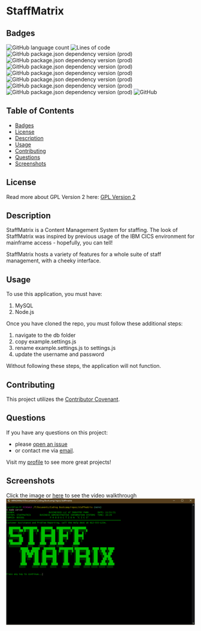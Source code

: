 # StaffMatrix
## Badges
![GitHub language count](https://img.shields.io/github/languages/count/caeldeth/staffmatrix?style=plastic)
![Lines of code](https://img.shields.io/tokei/lines/github/caeldeth/staffmatrix?style=plastic)
![GitHub package.json dependency version (prod)](https://img.shields.io/github/package-json/dependency-version/caeldeth/staffmatrix/inquirer?style=plastic)
![GitHub package.json dependency version (prod)](https://img.shields.io/github/package-json/dependency-version/caeldeth/staffmatrix/dev/jest?style=plastic)
![GitHub package.json dependency version (prod)](https://img.shields.io/github/package-json/dependency-version/caeldeth/staffmatrix/chalk?style=plastic)
![GitHub package.json dependency version (prod)](https://img.shields.io/github/package-json/dependency-version/caeldeth/staffmatrix/clear-screen?style=plastic)
![GitHub package.json dependency version (prod)](https://img.shields.io/github/package-json/dependency-version/caeldeth/staffmatrix/mysql2?style=plastic)
![GitHub package.json dependency version (prod)](https://img.shields.io/github/package-json/dependency-version/caeldeth/staffmatrix/express?style=plastic)
![GitHub package.json dependency version (prod)](https://img.shields.io/github/package-json/dependency-version/caeldeth/staffmatrix/press-any-key?style=plastic)
![GitHub](https://img.shields.io/github/license/caeldeth/staffmatrix?style=plastic)

## Table of Contents
  - [Badges](#badges)
  - [License](#license)
  - [Description](#description)
  - [Usage](#usage)
  - [Contributing](#contributing)
  - [Questions](#questions)
  - [Screenshots](#screenshots)

## License
Read more about GPL Version 2 here:
[GPL Version 2](https://www.gnu.org/licenses/old-licenses/gpl-2.0.en.html)

## Description
StaffMatrix is a Content Management System for staffing.  The look of StaffMatrix was inspired by previous usage of the IBM CICS environment for mainframe access - hopefully, you can tell!

StaffMatrix hosts a variety of features for a whole suite of staff management, with a cheeky interface.

## Usage
To use this application, you must have:
1) MySQL 
2) Node.js

Once you have cloned the repo, you must follow these additional steps:
1) navigate to the db folder
2) copy example.settings.js
3) rename example.settings.js to settings.js
4) update the username and password

Without following these steps, the application will not function.  

## Contributing
This project utilizes the [Contributor Covenant](https://www.contributor-covenant.org/version/2/1/code_of_conduct/).

## Questions
If you have any questions on this project:
* please [open an issue](https://github.com/Caeldeth/staffmatrix/issues)
* or contact me via [email](mailto:tacolejr@gmail.com?subject=[Github%20Question%20-%20staffmatrix]).

Visit my [profile](https://github.com/Caeldeth) to see more great projects!
  
## Screenshots
Click the image or [here](https://watch.screencastify.com/v/U5o66a08VC5ezzX8cApp) to see the video walkthrough
[![Main page](./images/staffmatrix.gif)](https://watch.screencastify.com/v/U5o66a08VC5ezzX8cApp "StaffMatrix Walkthrough")

